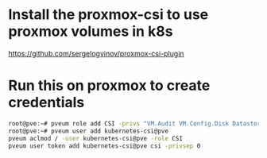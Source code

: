 # Install the proxmox-csi to use proxmox volumes in k8s

https://github.com/sergelogvinov/proxmox-csi-plugin

# Run this on proxmox to create credentials

```bash
root@pve:~# pveum role add CSI -privs "VM.Audit VM.Config.Disk Datastore.Allocate Datastore.AllocateSpace Datastore.Audit"
root@pve:~# pveum user add kubernetes-csi@pve
pveum aclmod / -user kubernetes-csi@pve -role CSI
pveum user token add kubernetes-csi@pve csi -privsep 0
```